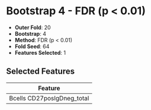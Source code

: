 # Bootstrap 4 - FDR (p < 0.01)

- **Outer Fold**: 20
- **Bootstrap**: 4
- **Method**: FDR (p < 0.01)
- **Fold Seed**: 64
- **Features Selected**: 1

## Selected Features

| Feature |
|---------|
| Bcells CD27posIgDneg_total |
